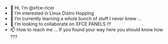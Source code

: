 - 👋 Hi, I’m @xfce-ricer
- 👀 I’m interested in Linux Distro Hopping
- 🌱 I’m currently learning a whole bunch of stuff I never knew ...
- 💞️ I’m looking to collaborate on XFCE PANELS !!!
- 📫 How to reach me ... If you found your way here you should know how ???  

<!---
xfce-ricer/xfce-ricer is a ✨ special ✨ repository because its `README.md` (this file) appears on your GitHub profile.
You can click the Preview link to take a look at your changes.
--->
